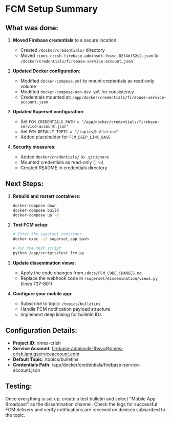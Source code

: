 # FCM Setup Summary

## What was done:

1. **Moved Firebase credentials** to a secure location:
   - Created `/docker/credentials/` directory
   - Moved `rimes-crish-firebase-adminsdk-fbsvc-02f4df32e2.json` to `/docker/credentials/firebase-service-account.json`

2. **Updated Docker configuration**:
   - Modified `docker-compose.yml` to mount credentials as read-only volume
   - Modified `docker-compose-non-dev.yml` for consistency
   - Credentials mounted at: `/app/docker/credentials/firebase-service-account.json`

3. **Updated Superset configuration**:
   - Set `FCM_CREDENTIALS_PATH = "/app/docker/credentials/firebase-service-account.json"`
   - Set `FCM_DEFAULT_TOPIC = "/topics/bulletins"`
   - Added placeholder for `FCM_DEEP_LINK_BASE`

4. **Security measures**:
   - Added `docker/credentials/` to `.gitignore`
   - Mounted credentials as read-only (`:ro`)
   - Created README in credentials directory

## Next Steps:

1. **Rebuild and restart containers**:
   ```bash
   docker-compose down
   docker-compose build
   docker-compose up -d
   ```

2. **Test FCM setup**:
   ```bash
   # Enter the superset container
   docker exec -it superset_app bash
   
   # Run the test script
   python /app/scripts/test_fcm.py
   ```

3. **Update dissemination views**:
   - Apply the code changes from `/docs/FCM_CODE_CHANGES.md`
   - Replace the webhook code in `/superset/dissemination/views.py` (lines 737-801)

4. **Configure your mobile app**:
   - Subscribe to topic: `/topics/bulletins`
   - Handle FCM notification payload structure
   - Implement deep linking for bulletin IDs

## Configuration Details:

- **Project ID**: rimes-crish
- **Service Account**: firebase-adminsdk-fbsvc@rimes-crish.iam.gserviceaccount.com
- **Default Topic**: /topics/bulletins
- **Credentials Path**: /app/docker/credentials/firebase-service-account.json

## Testing:

Once everything is set up, create a test bulletin and select "Mobile App Broadcast" as the dissemination channel. Check the logs for successful FCM delivery and verify notifications are received on devices subscribed to the topic.